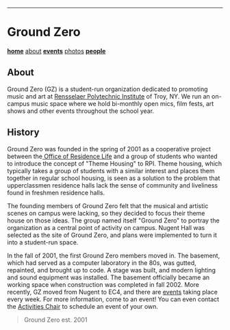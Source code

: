---
# Ground Zero

**[home](./index.md)** [about](./about.md) **[events](./events.md)** [photos](./photos.md) **[people](./members.md)**

## About

Ground Zero (GZ) is a student-run organization dedicated to promoting music and art at [Rensselaer Polytechnic Institute](http://www.rpi.edu) of Troy, NY. We run an on-campus music space where we hold bi-monthly open mics, film fests, art shows and other events throughout the school year.

## History

Ground Zero was founded in the spring of 2001 as a cooperative project between the[ Office of Residence Life](https://sll.rpi.edu) and a group of students who wanted to introduce the concept of "Theme Housing" to RPI. Theme housing, which typically takes a group of students with a similar interest and places them together in regular school housing, is seen as a solution to the problem that upperclassmen residence halls lack the sense of community and liveliness found in freshmen residence halls.

The founding members of Ground Zero felt that the musical and artistic scenes on campus were lacking, so they decided to focus their theme house on those ideas. The group named itself "Ground Zero" to portray the organization as a central point of activity on campus. Nugent Hall was selected as the site of Ground Zero, and plans were implemented to turn it into a student-run space.

In the fall of 2001, the first Ground Zero members moved in. The basement, which had served as a computer laboratory in the 80s, was gutted, repainted, and brought up to code. A stage was built, and modern lighting and sound equipment was installed. The basement officially became an working space when construction was completed in fall 2002. More recently, GZ moved from Nugent to EC4, and there are [events](./events.md) taking place every week. For more information, come to an event! You can even contact the [Activities Chair](mailto:gzbasementsocial@gmail.com) to schedule an event of your own.

> Ground Zero est. 2001 
